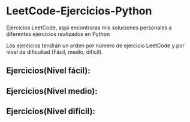 # LeetCode-Ejercicios-Python
Ejercicios LeetCode, aqui encontraras mis soluciones personales a diferentes ejercicios realizados en Python

Los ejercicios tendrán un orden por número de ejercicio LeetCode y por nivel de dificultad (Fácil, medio, díficil).

## Ejercicios(Nivel fácil):

## Ejercicios(Nivel medio):

## Ejercicios(Nivel difícil):
